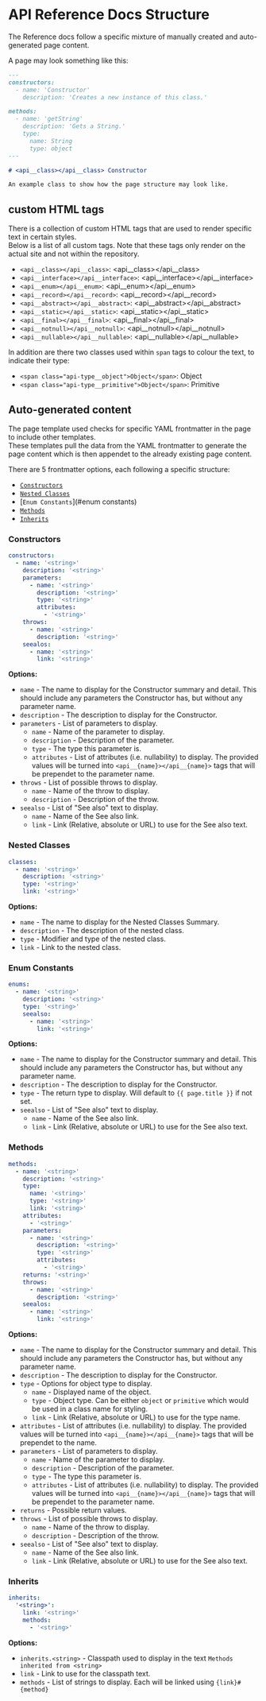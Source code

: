 # API Reference Docs Structure

The Reference docs follow a specific mixture of manually created and auto-generated page content.

A page may look something like this:
```markdown
---
constructors:
  - name: 'Constructor'
    description: 'Creates a new instance of this class.'

methods:
  - name: 'getString'
    description: 'Gets a String.'
    type:
      name: String
      type: object
---

# <api__class></api__class> Constructor

An example class to show how the page structure may look like.
```

## custom HTML tags

There is a collection of custom HTML tags that are used to render specific text in certain styles.  
Below is a list of all custom tags. Note that these tags only render on the actual site and not within the repository.

- `<api__class></api__class>`: <api__class></api__class>
- `<api__interface></api__interface>`: <api__interface></api__interface>
- `<api__enum></api__enum>`: <api__enum></api__enum>
- `<api__record></api__record>`: <api__record></api__record>
- `<api__abstract></api__abstract>`: <api__abstract></api__abstract>
- `<api__static></api__static>`: <api__static></api__static>
- `<api__final></api__final>`: <api__final></api__final>
- `<api__notnull></api__notnull>`: <api__notnull></api__notnull>
- `<api__nullable></api__nullable>`: <api__nullable></api__nullable>

In addition are there two classes used within `span` tags to colour the text, to indicate their type:

- `<span class="api-type__object">Object</span>`: <span class="api-type__object">Object</span>
- `<span class="api-type__primitive">Object</span>`: <span class="api-type__primitive">Primitive</span>

## Auto-generated content

The page template used checks for specific YAML frontmatter in the page to include other templates.  
These templates pull the data from the YAML frontmatter to generate the page content which is then appendet to the already existing page content.

There are 5 frontmatter options, each following a specific structure:

- [`Constructors`](#constructors)
- [`Nested Classes`](#nested-classes)
- [`Enum Constants`](#enum constants)
- [`Methods`](#methods)
- [`Inherits`](#inherits)

### Constructors

```yaml
constructors:
  - name: '<string>'
    description: '<string>'
    parameters:
      - name: '<string>'
        description: '<string>'
        type: '<string>'
        attributes:
          - '<string>'
    throws:
      - name: '<string>'
        description: '<string>'
    seealos:
      - name: '<string>'
        link: '<string>'
```

**Options:**

- `name` - The name to display for the Constructor summary and detail. This should include any parameters the Constructor has, but without any parameter name.
- `description` - The description to display for the Constructor.
- `parameters` - List of parameters to display.
    - `name` - Name of the parameter to display.
    - `description` - Description of the parameter.
    - `type` - The type this parameter is.
    - `attributes` - List of attributes (i.e. nullability) to display. The provided values will be turned into `<api__{name}></api__{name}>` tags that will be prependet to the parameter name.
- `throws` - List of possible throws to display.
    - `name` - Name of the throw to display.
    - `description` - Description of the throw.
- `seealso` - List of "See also" text to display.
    - `name` - Name of the See also link.
    - `link` - Link (Relative, absolute or URL) to use for the See also text.

### Nested Classes

```yaml
classes:
  - name: '<string>'
    description: '<string>'
    type: '<string>'
    link: '<string>'
```

**Options:**

- `name` - The name to display for the Nested Classes Summary.
- `description` - The description of the nested class.
- `type` - Modifier and type of the nested class.
- `link` - Link to the nested class.

### Enum Constants

```yaml
enums:
  - name: '<string>'
    description: '<string>'
    type: '<string>'
    seealso:
      - name: '<string>'
        link: '<string>'
```

**Options:**

- `name` - The name to display for the Constructor summary and detail. This should include any parameters the Constructor has, but without any parameter name.
- `description` - The description to display for the Constructor.
- `type` - The return type to display. Will default to `{{ page.title }}` if not set.
- `seealso` - List of "See also" text to display.
    - `name` - Name of the See also link.
    - `link` - Link (Relative, absolute or URL) to use for the See also text.

### Methods

```yaml
methods:
  - name: '<string>'
    description: '<string>'
    type:
      name: '<string>'
      type: '<string>'
      link: '<string>'
    attributes:
      - '<string>'
    parameters:
      - name: '<string>'
        description: '<string>'
        type: '<string>'
        attributes:
          - '<string>'
    returns: '<string>'
    throws:
      - name: '<string>'
        description: '<string>'
    seealos:
      - name: '<string>'
        link: '<string>'
```

**Options:**

- `name` - The name to display for the Constructor summary and detail. This should include any parameters the Constructor has, but without any parameter name.
- `description` - The description to display for the Constructor.
- `type` - Options for object type to display.
    - `name` - Displayed name of the object.
    - `type` - Object type. Can be either `object` or `primitive` which would be used in a class name for styling.
    - `link` - Link (Relative, absolute or URL) to use for the type name.
- `attributes` - List of attributes (i.e. nullability) to display. The provided values will be turned into `<api__{name}></api__{name}>` tags that will be prependet to the name.
- `parameters` - List of parameters to display.
    - `name` - Name of the parameter to display.
    - `description` - Description of the parameter.
    - `type` - The type this parameter is.
    - `attributes` - List of attributes (i.e. nullability) to display. The provided values will be turned into `<api__{name}></api__{name}>` tags that will be prependet to the parameter name.
- `returns` - Possible return values.
- `throws` - List of possible throws to display.
    - `name` - Name of the throw to display.
    - `description` - Description of the throw.
- `seealso` - List of "See also" text to display.
    - `name` - Name of the See also link.
    - `link` - Link (Relative, absolute or URL) to use for the See also text.

### Inherits

```yaml
inherits:
  '<string>':
    link: '<string>'
    methods:
      - '<string>'
```

**Options:**

- `inherits.<string>` - Classpath used to display in the text `Methods inherited from <string>`
- `link` - Link to use for the classpath text.
- `methods` - List of strings to display. Each will be linked using `{link}#{method}`